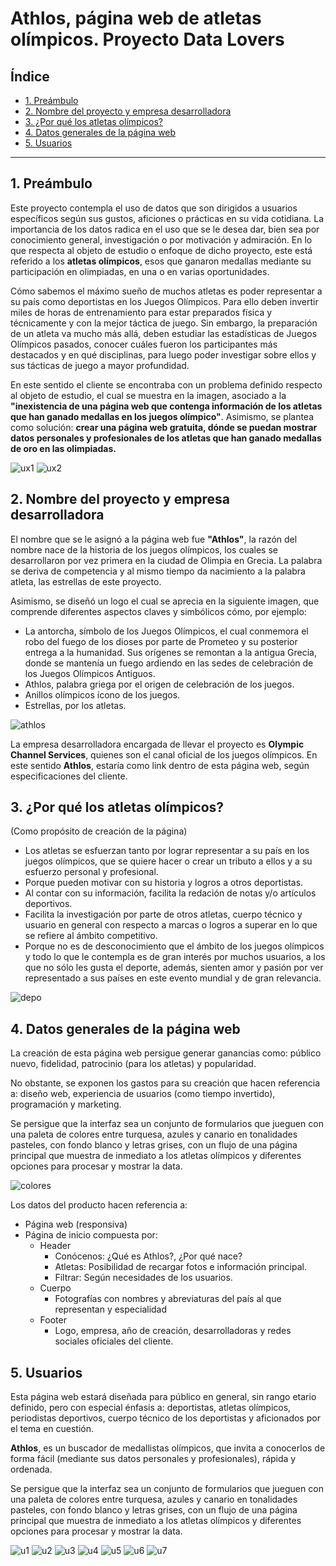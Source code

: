 # Athlos, página web de atletas olímpicos. Proyecto Data Lovers

## Índice

* [1. Preámbulo](#1-preámbulo)
* [2. Nombre del proyecto y empresa desarrolladora](#2-nombre-del-proyecto-y-empresa-desarrolladora)
* [3. ¿Por qué los atletas olímpicos? ](#3-¿-por-qué-los-atletas-olímpicos-?)
* [4. Datos generales de la página web](#4-datos-generales-de-la-página-web)
* [5. Usuarios](#5-usuarios)


***

## 1. Preámbulo

Este proyecto contempla el uso de datos que son dirigidos a usuarios específicos según sus gustos, aficiones o prácticas en su vida cotidiana. La importancia de los datos radica en el uso que se le desea dar, bien sea por conocimiento general, investigación o por motivación y admiración. En lo que respecta al objeto de estudio o enfoque de dicho proyecto, este está referido a los **atletas olímpicos**, esos que ganaron medallas mediante su participación en olimpiadas, en una o en varias oportunidades. 

Cómo sabemos el máximo sueño de muchos atletas es poder representar a su país como deportistas en los Juegos Olímpicos. Para ello deben invertir miles de horas de entrenamiento para estar preparados física y técnicamente y con la mejor táctica de juego. Sin embargo, la preparación de un atleta va mucho más allá, deben estudiar las estadísticas de Juegos Olímpicos pasados, conocer cuáles fueron los participantes más destacados y en qué disciplinas, para luego poder investigar sobre ellos y sus tácticas de juego a mayor profundidad.

En este sentido el cliente se encontraba con un problema definido respecto al objeto de estudio, el cual se muestra en la imagen, asociado a la **"inexistencia de una página web que contenga información de los atletas que han ganado medallas en los juegos olímpico"**. Asimismo, se plantea como solución: **crear una página web gratuita, dónde se puedan mostrar datos personales y profesionales de los atletas que han ganado medallas de oro en las olimpiadas.**

![ux1](https://github.com/Namastheyssoledasbaspe/SCL014-data-lovers/raw/master/SCL014-data-lovers%5Csrc%5Cimagenes%5Cux1.jpeg)
![ux2](https://github.com/Namastheyssoledasbaspe/SCL014-data-lovers/blob/master/src/imagenes/ux2.jpeg?raw=true)


## 2. Nombre del proyecto y empresa desarrolladora

El nombre que se le asignó a la página web fue **"Athlos"**, la razón del nombre nace de la historia de los juegos olímpicos, los cuales se desarrollaron por vez primera en la ciudad de Olimpia en Grecia. La palabra se deriva de competencia y al mismo tiempo da nacimiento a la palabra atleta, las estrellas de este proyecto.

Asimismo, se diseñó un logo el cual se aprecia en la siguiente imagen, que comprende diferentes aspectos claves y simbólicos cómo, por ejemplo:

* La antorcha, símbolo de los Juegos Olímpicos, el cual conmemora el robo del fuego de los dioses por parte de Prometeo y su posterior entrega a la humanidad. Sus orígenes se remontan a la antigua Grecia, donde se mantenía un fuego ardiendo en las sedes de celebración de los Juegos Olímpicos Antiguos.
* Athlos, palabra griega por el origen de celebración de los juegos.
* Anillos olímpicos ícono de los juegos.
* Estrellas, por los atletas. 

![athlos](https://github.com/Namastheyssoledasbaspe/SCL014-data-lovers/blob/master/src/imagenes/athlos.jpeg?raw=true)

La empresa desarrolladora encargada de llevar el proyecto es **Olympic Channel Services**, quienes son el canal oficial de los juegos olímpicos. En este sentido **Athlos**, estaría como link dentro de esta página web, según especificaciones del cliente.

## 3. ¿Por qué los atletas olímpicos? 
(Como propósito de creación de la página)

* Los atletas se esfuerzan tanto por lograr representar a su país en los juegos olímpicos, que se quiere hacer o crear un tributo a ellos y a su esfuerzo personal y profesional.
* Porque pueden motivar con su historia y logros a otros deportistas.
* Al contar con su información, facilita la redación de notas y/o artículos deportivos.
* Facilita la investigación por parte de otros atletas, cuerpo técnico y usuario en general con respecto a marcas o logros a superar en lo que se refiere al ámbito competitivo.
* Porque no es de desconocimiento que el ámbito de los juegos olímpicos y todo lo que le contempla es de gran interés por muchos usuarios, a los que no sólo les gusta el deporte, además, sienten amor y pasión por ver representado a sus países en este evento mundial y de gran relevancia.


![depo](https://github.com/Namastheyssoledasbaspe/SCL014-data-lovers/blob/master/src/imagenes/depo.jpg?raw=true)


## 4. Datos generales de la página web

La creación de esta página web persigue generar ganancias como: público nuevo, fidelidad, patrocinio (para los atletas) y popularidad.

No obstante, se exponen los gastos para su creación que hacen referencia a: diseño web, experiencia de usuarios (como tiempo invertido), programación y marketing.

Se persigue que la interfaz sea un conjunto de formularios que jueguen con una paleta de colores entre turquesa, azules y canario en tonalidades pasteles, con fondo blanco y letras grises, con un flujo de una página principal que muestra de inmediato a los atletas olímpicos y diferentes opciones para procesar y mostrar la data.

![colores](https://github.com/Namastheyssoledasbaspe/SCL014-data-lovers/blob/master/src/imagenes/colores.jpeg?raw=true)


Los datos del producto hacen referencia a: 
* Página web (responsiva)
* Página de inicio compuesta por:
    * Header
      * Conócenos: ¿Qué es Athlos?, ¿Por qué nace?
      * Atletas: Posibilidad de recargar fotos e información principal.
      * Filtrar: Según necesidades de los usuarios.
    * Cuerpo
      * Fotografías con nombres y abreviaturas del país al que representan y especialidad
    * Footer
      * Logo, empresa, año de creación, desarrolladoras y redes sociales oficiales del cliente.


## 5. Usuarios

Esta página web estará diseñada para público en general, sin rango etario definido, pero con especial énfasis a: deportistas, atletas olímpicos, periodistas deportivos, cuerpo técnico de los deportistas y aficionados por el tema en cuestión.

**Athlos**, es un buscador de medallistas olímpicos, que invita a conocerlos de forma fácil (mediante sus datos personales y profesionales), rápida y ordenada.


Se persigue que la interfaz sea un conjunto de formularios que jueguen con una paleta de colores entre turquesa, azules y canario en tonalidades pasteles, con fondo blanco y letras grises, con un flujo de una página principal que muestra de inmediato a los atletas olímpicos y diferentes opciones para procesar y mostrar la data.

![u1](https://github.com/Namastheyssoledasbaspe/SCL014-data-lovers/blob/master/SCL014-data-lovers%5Csrc%5Cimagenes%5Cu2.jpg)
![u2](https://github.com/Namastheyssoledasbaspe/SCL014-data-lovers/blob/master/SCL014-data-lovers%5Csrc%5Cimagenes%5Cu1.jpg)
![u3](https://github.com/Namastheyssoledasbaspe/SCL014-data-lovers/blob/master/SCL014-data-lovers%5Csrc%5Cimagenes%5Cu3.jpg)
![u4](https://github.com/Namastheyssoledasbaspe/SCL014-data-lovers/blob/master/SCL014-data-lovers%5Csrc%5Cimagenes%5Cu4.jpg)
![u5](https://github.com/Namastheyssoledasbaspe/SCL014-data-lovers/blob/master/SCL014-data-lovers%5Csrc%5Cimagenes%5Cu5.jpg)
![u6](https://github.com/Namastheyssoledasbaspe/SCL014-data-lovers/blob/master/SCL014-data-lovers%5Csrc%5Cimagenes%5Cu6.jpg)
![u7](https://github.com/Namastheyssoledasbaspe/SCL014-data-lovers/blob/master/SCL014-data-lovers%5Csrc%5Cimagenes%5Cu7.jpg)
